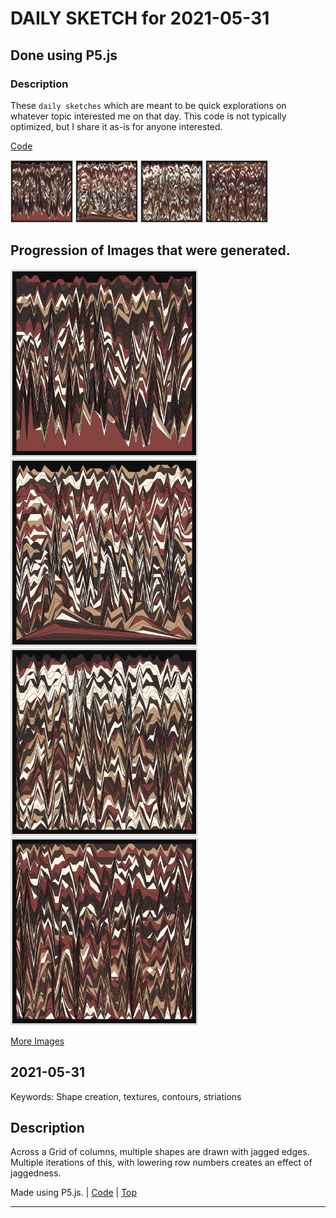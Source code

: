 # DAILY SKETCH for 2021-05-31

## Done using P5.js

### Description

These `daily sketches` which are meant to be quick explorations     on whatever topic interested me on that day. This code is not typically optimized, but I share it as-is     for anyone interested.

[Code](2021-05-31) 

<img src = 'images/keep_2021-05-31-10-22-24.png' width = '100'> <img src = 'images/keep_2021-05-31-10-23-25.png' width = '100'> <img src = 'images/keep_2021-05-31-10-25-12.png' width = '100'> <img src = 'images/keep_2021-05-31-10-35-15.png' width = '100'> 

## Progression of Images that were generated.

<img src = 'images/keep_2021-05-31-10-22-24.png' width = '300'> 
<img src = 'images/keep_2021-05-31-10-23-25.png' width = '300'> 
<img src = 'images/keep_2021-05-31-10-25-12.png' width = '300'> 
<img src = 'images/keep_2021-05-31-10-35-15.png' width = '300'> 


[More Images](2021-05-31/images) 


 ## 2021-05-31
Keywords: Shape creation, textures, contours, striations
 

## Description 

 Across a Grid of columns, multiple shapes are drawn with jagged edges. 
 Multiple iterations of this, with lowering row numbers creates an effect of jaggedness.
 

Made using P5.js. | [Code](2021/2021-05-31/) | [Top](#daily-sketches) 

-----


